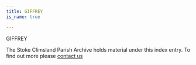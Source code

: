 ```yaml
---
title: GIFFREY
is_name: true

---
```


GIFFREY


The Stoke Climsland Parish Archive holds material under this index entry. To find out more please [contact us](/contact/)
